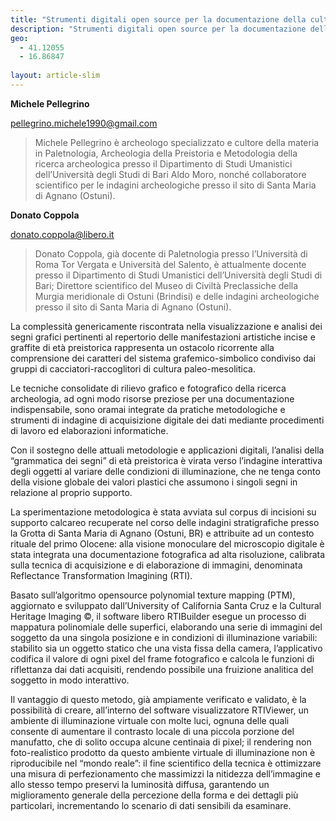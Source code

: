 ```yaml
---
title: "Strumenti digitali open source per la documentazione della cultura visuale paleo-mesolitica: dati preliminari da un flusso di lavoro sulle decorazioni incise su supporto calcareo dalla Grotta di Santa Maria di Agnano (Ostuni, BR)"
description: "Strumenti digitali open source per la documentazione della cultura visuale paleo-mesolitica: dati preliminari da un flusso di lavoro sulle decorazioni incise su supporto calcareo dalla Grotta di Santa Maria di Agnano (Ostuni, BR)"
geo:
  - 41.12055
  - 16.86847
 
layout: article-slim
---
```


**Michele Pellegrino**

[pellegrino.michele1990@gmail.com](mailto:pellegrino.michele1990@gmail.com)

> Michele Pellegrino è archeologo specializzato e cultore della materia in Paletnologia, Archeologia della Preistoria e Metodologia della ricerca archeologica presso il Dipartimento di Studi Umanistici dell’Università degli Studi di Bari Aldo Moro, nonché collaboratore scientifico per le indagini archeologiche presso il sito di Santa Maria di Agnano (Ostuni).

**Donato Coppola**

[donato.coppola@libero.it](mailto:donato.coppola@libero.it)

> Donato Coppola, già docente di Paletnologia presso l’Università di Roma Tor Vergata e Università del Salento, è attualmente docente presso il Dipartimento di Studi Umanistici dell’Università degli Studi di Bari; Direttore scientifico del Museo di Civiltà Preclassiche della Murgia meridionale di Ostuni (Brindisi) e delle indagini archeologiche presso il sito di Santa Maria di Agnano (Ostuni).

La complessità genericamente riscontrata nella visualizzazione e analisi dei segni grafici pertinenti al repertorio delle manifestazioni artistiche incise e graffite di età preistorica rappresenta un ostacolo ricorrente alla comprensione dei caratteri del sistema grafemico-simbolico condiviso dai gruppi di cacciatori-raccoglitori di cultura paleo-mesolitica. 

Le tecniche consolidate di rilievo grafico e fotografico della ricerca archeologia, ad ogni modo risorse preziose per una documentazione indispensabile, sono oramai integrate da pratiche metodologiche e strumenti di indagine di acquisizione digitale dei dati mediante procedimenti di lavoro ed elaborazioni informatiche. 

Con il sostegno delle attuali metodologie e applicazioni digitali, l’analisi della “grammatica dei segni” di età preistorica è virata verso l’indagine interattiva degli oggetti al variare delle condizioni di illuminazione, che ne tenga conto della visione globale dei valori plastici che assumono i singoli segni in relazione al proprio supporto.

La sperimentazione metodologica è stata avviata sul corpus di incisioni su supporto calcareo recuperate nel corso delle indagini stratigrafiche presso la Grotta di Santa Maria di Agnano (Ostuni, BR) e attribuite ad un contesto rituale del primo Olocene: alla visione monoculare del microscopio digitale è stata integrata una documentazione fotografica ad alta risoluzione, calibrata sulla tecnica di acquisizione e di elaborazione di immagini, denominata Reflectance Transformation Imagining (RTI).

Basato sull’algoritmo opensource polynomial texture mapping (PTM), aggiornato e sviluppato dall’University of California Santa Cruz e la Cultural Heritage Imaging ©, il software libero RTIBuilder esegue un processo di mappatura polinomiale delle superfici, elaborando una serie di immagini del soggetto da una singola posizione e in condizioni di illuminazione variabili: stabilito sia un oggetto statico che una vista fissa della camera, l’applicativo codifica il valore di ogni pixel del frame fotografico e calcola le funzioni di riflettanza dai dati acquisiti, rendendo possibile una fruizione analitica del soggetto in modo interattivo.

Il vantaggio di questo metodo, già ampiamente verificato e validato, è la possibilità di creare, all’interno del software visualizzatore RTIViewer, un ambiente di illuminazione virtuale con molte luci, ognuna delle quali consente di aumentare il contrasto locale di una piccola porzione del manufatto, che di solito occupa alcune centinaia di pixel; il rendering non foto-realistico prodotto da questo ambiente virtuale di illuminazione non è riproducibile nel “mondo reale”: il fine scientifico della tecnica è ottimizzare una misura di perfezionamento che massimizzi la nitidezza dell’immagine e allo stesso tempo preservi la luminosità diffusa, garantendo un miglioramento generale della percezione della forma e dei dettagli più particolari, incrementando lo scenario di dati sensibili da esaminare.
